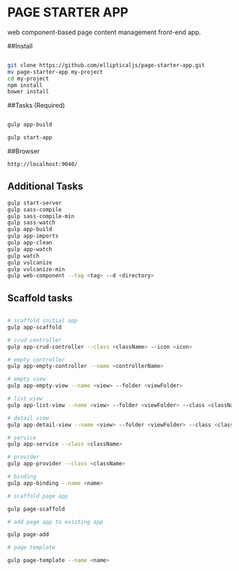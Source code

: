 PAGE STARTER APP
================

web component-based page content management front-end app.


##Install

``` bash

git clone https://github.com/ellipticaljs/page-starter-app.git
mv page-starter-app my-project
cd my-project
npm install
bower install

```

##Tasks (Required)

``` bash

gulp app-build 

gulp start-app

```

##Browser

``` bash
http://localhost:9040/

```



## Additional Tasks

``` bash
gulp start-server
gulp sass-compile
gulp sass-compile-min
gulp sass-watch
gulp app-build
gulp app-imports
gulp app-clean
gulp app-watch
gulp watch
gulp vulcanize
gulp vulcanize-min
gulp web-component --tag <tag> --d <directory>

```


## Scaffold tasks

```bash

# scaffold initial app
gulp app-scaffold

# crud controller
gulp app-crud-controller --class <className> --icon <icon>

# empty controller
gulp app-empty-controller --name <controllerName>

# empty view
gulp app-empty-view --name <view> --folder <viewFolder>

# list view
gulp app-list-view --name <view> --folder <viewFolder> --class <className> --icon <icon>

# detail view
gulp app-detail-view --name <view> --folder <viewFolder> --class <className> --icon <icon>

# service
gulp app-service --class <className>

# provider
gulp app-provider --class <className>

# binding
gulp app-binding --name <name>

# scaffold page app

gulp page-scaffold

# add page app to existing app

gulp page-add

# page template

gulp page-template --name <name>


```

